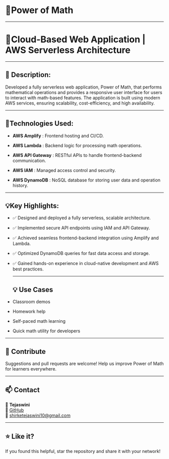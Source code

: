 # 🧠Power of Math
---
# 🌟Cloud-Based Web Application | AWS Serverless Architecture
---

## 🎯 Description:
Developed a fully serverless web application, Power of Math, that performs mathematical operations and provides a responsive user interface for users to interact with math-based features. The application is built using modern AWS services, ensuring scalability, cost-efficiency, and high availability.

---
## 🚀Technologies Used:
- **AWS Amplify** : Frontend hosting and CI/CD.
  
- **AWS Lambda** : Backend logic for processing math operations.
 
- **AWS API Gateway** : RESTful APIs to handle frontend-backend communication.
  
- **AWS IAM** : Managed access control and security.
 
- **AWS DynamoDB** : NoSQL database for storing user data and operation history.
---

## 💡Key Highlights:
- ✅ Designed and deployed a fully serverless, scalable architecture.

- ✅ Implemented secure API endpoints using IAM and API Gateway.

- ✅ Achieved seamless frontend-backend integration using Amplify and Lambda.

- ✅ Optimized DynamoDB queries for fast data access and storage.

- ✅ Gained hands-on experience in cloud-native development and AWS best practices.

  ---
  ## 💡 Use Cases

- Classroom demos  
- Homework help  
- Self-paced math learning  
- Quick math utility for developers

---

## 🤝 Contribute

Suggestions and pull requests are welcome! Help us improve Power of Math for learners everywhere.

---

## 📫 Contact

👤 **Tejaswini**  
🔗 [GitHub](https://github.com/Tejaswini2704)  
📧 shirketejaswini10@gmail.com 

---

## ⭐ Like it?

If you found this helpful, star the repository and share it with your network!


  






  
    
